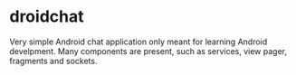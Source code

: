 droidchat
=========

Very simple Android chat application only meant for learning Android develpment. Many components are present, such as services, view pager, fragments and sockets.